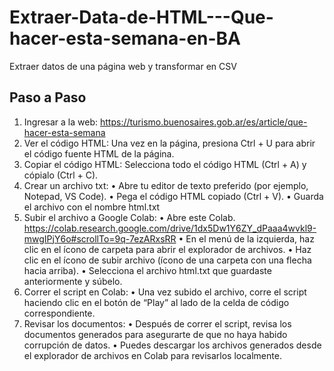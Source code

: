 # Extraer-Data-de-HTML---Que-hacer-esta-semana-en-BA
Extraer datos de una página web y transformar en CSV
## Paso a Paso 
1.	Ingresar a la web: https://turismo.buenosaires.gob.ar/es/article/que-hacer-esta-semana
2.	Ver el código HTML: Una vez en la página, presiona Ctrl + U para abrir el código fuente HTML de la página.
3.	Copiar el código HTML: Selecciona todo el código HTML (Ctrl + A) y cópialo (Ctrl + C).
4.	Crear un archivo txt: 
•	Abre tu editor de texto preferido (por ejemplo, Notepad, VS Code).
•	Pega el código HTML copiado (Ctrl + V).
•	Guarda el archivo con el nombre html.txt
5.	Subir el archivo a Google Colab:
•	Abre este Colab. https://colab.research.google.com/drive/1dx5Dw1Y6ZY_dPaaa4wvkl9-mwgIPjY6o#scrollTo=9q-7ezARxsRR 
•	En el menú de la izquierda, haz clic en el ícono de carpeta para abrir el explorador de archivos.
•	Haz clic en el ícono de subir archivo (ícono de una carpeta con una flecha hacia arriba).
•	Selecciona el archivo html.txt que guardaste anteriormente y súbelo.
6.	Correr el script en Colab:
•	Una vez subido el archivo, corre el script haciendo clic en el botón de “Play” al lado de la celda de código correspondiente.
7.	Revisar los documentos:
•	Después de correr el script, revisa los documentos generados para asegurarte de que no haya habido corrupción de datos.
•	Puedes descargar los archivos generados desde el explorador de archivos en Colab para revisarlos localmente.


